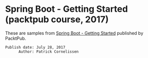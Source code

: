 
# Spring Boot - Getting Started (packtpub course, 2017)

These are samples from [Spring Boot - Getting Started](https://www.packtpub.com/web-development/spring-boot-getting-started-integrated-course) published by PacktPub.

```text
Publish date: July 28, 2017
      Author: Patrick Cornelissen
```





